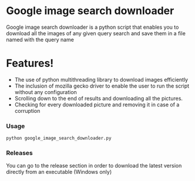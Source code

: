 # Google image search downloader

Google image search downloader is a python script that enables you to download all the images of any given query search
and save them in a file named with the query name

# Features!

- The use of python multithreading library to download images efficiently
- The inclusion of mozilla gecko driver to enable the user to run the script without any configuration
- Scrolling down to the end of results and downloading all the pictures.
- Checking for every downloaded picture and removing it in case of a corruption

### Usage

```shell
python google_image_search_downloader.py
```

### Releases

You can go to the release section in order to download the latest version directly from an executable (Windows only)






